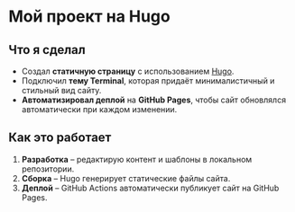 # Мой проект на Hugo

## Что я сделал

- Создал **статичную страницу** с использованием [Hugo](https://gohugo.io/).
- Подключил **тему Terminal**, которая придаёт минималистичный и стильный вид сайту.
- **Автоматизировал деплой** на **GitHub Pages**, чтобы сайт обновлялся автоматически при каждом изменении.

## Как это работает

1. **Разработка** – редактирую контент и шаблоны в локальном репозитории.  
2. **Сборка** – Hugo генерирует статические файлы сайта.  
3. **Деплой** – GitHub Actions автоматически публикует сайт на GitHub Pages.  